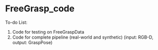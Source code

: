 # FreeGrasp_code
To-do List:
1. Code for testing on FreeGraspData
2. Code for complete pipeline (real-world and synthetic) (input: RGB-D, output: GraspPose)
